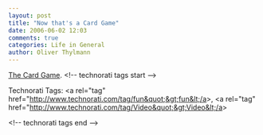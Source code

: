 ```yaml
---
layout: post
title: "Now that's a Card Game"
date: 2006-06-02 12:03
comments: true
categories: Life in General
author: Oliver Thylmann
---
```





[The Card Game](http://www.hans-wurst.de/japanisches_kartenspiel_2349_media.html).
&lt;!-- technorati tags start --&gt;

Technorati Tags: &lt;a rel=&quot;tag&quot; href=&quot;http://www.technorati.com/tag/fun&quot;&gt;fun&lt;/a&gt;, &lt;a rel=&quot;tag&quot; href=&quot;http://www.technorati.com/tag/Video&quot;&gt;Video&lt;/a&gt;

&lt;!-- technorati tags end --&gt;

